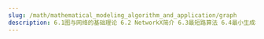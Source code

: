 ```yaml
---
slug: /math/mathematical_modeling_algorithm_and_application/graph
description: 6.1图与网络的基础理论 6.2 NetworkX简介 6.3最短路算法 6.4最小生成树 6.5着色问题 6.6最大流与最小费用问题 6.7关键路径 6.8钢管订购与运输
---
```

